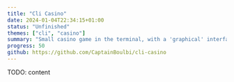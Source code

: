 ```yaml
---
title: "Cli Casino"
date: 2024-01-04T22:34:15+01:00
status: "Unfinished"
themes: ["cli", "casino"]
summary: "Small casino game in the terminal, with a 'graphical' interface"
progress: 50
github: https://github.com/CaptainBoulbi/cli-casino
---
```


TODO: content
